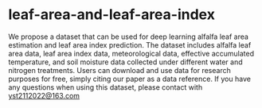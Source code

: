# leaf-area-and-leaf-area-index
We propose a dataset that can be used for deep learning alfalfa leaf area estimation and leaf area index prediction.
The dataset includes alfalfa leaf area data, leaf area index data, meteorological data, effective accumulated temperature, and soil moisture data collected under different water and nitrogen treatments.
Users can download and use data for research purposes for free, simply citing our paper as a data reference.
If you have any questions when using this dataset, please contact with yst2112022@163.com
